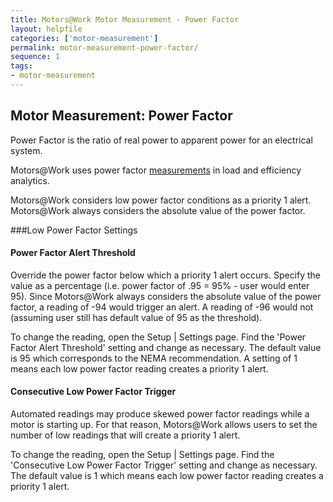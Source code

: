 ```yaml
---
title: Motors@Work Motor Measurement - Power Factor
layout: helpfile
categories: ['motor-measurement']
permalink: motor-measurement-power-factor/
sequence: 1
tags:
- motor-measurement
---
```

## Motor Measurement: Power Factor

Power Factor is the ratio of real power to apparent power for an electrical system.

Motors@Work uses power factor [measurements](/motor-measurement) in load and efficiency analytics.

Motors@Work considers low power factor conditions as a priority 1 alert.  Motors@Work always considers the absolute value of the power factor.

###Low Power Factor Settings

#### <a name="PowerFactorAlertThreshold"></a> Power Factor Alert Threshold
Override the power factor below which a priority 1 alert occurs.  Specify the value as a percentage (i.e. power factor of .95 = 95% - user would enter 95).  Since Motors@Work always considers the absolute value of the power factor, a reading of -94 would trigger an alert.  A reading of -96 would not (assuming user still has default value of 95 as the threshold).

To change the reading, open the Setup \| Settings page.  Find the 'Power Factor Alert Threshold' setting and change as necessary.  The default value is 95 which corresponds to the NEMA recommendation.  A setting of 1 means each low power factor reading creates a priority 1 alert.

#### <a name="ConsecutiveLowPowerFactorReadings"></a> Consecutive Low Power Factor Trigger
Automated readings may produce skewed power factor readings while a motor is starting up.  For that reason, Motors@Work allows users to set the number of low readings that will create a priority 1 alert.

To change the reading, open the Setup \| Settings page.  Find the 'Consecutive
Low Power Factor Trigger' setting and change as necessary.  The default value is 1
which means each low power factor reading creates a priority 1 alert.
